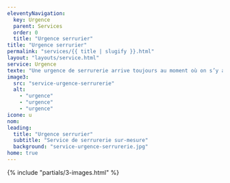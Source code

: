 ```yaml
---
eleventyNavigation:
  key: Urgence
  parent: Services
  order: 0
  title: "Urgence serrurier"
title: "Urgence serrurier"
permalink: "services/{{ title | slugify }}.html"
layout: "layouts/service.html"
service: Urgence
texte: "Une urgence de serrurerie arrive toujours au moment où on s’y attend le moins. <b> Nos serruriers experts en urgence sont disponibles 24h/24 et 7j/7 </b>"
image3:
  src: "service-urgence-serrurerie"
  alt:
    - "urgence"
    - "urgence"
    - "urgence"
icone: u
nom:
leading:
  title: "Urgence serrurier"
  subtitle: "Service de serrurerie sur-mesure"
  background: "service-urgence-serrurerie.jpg"
home: true
---
```


{% include "partials/3-images.html" %}
